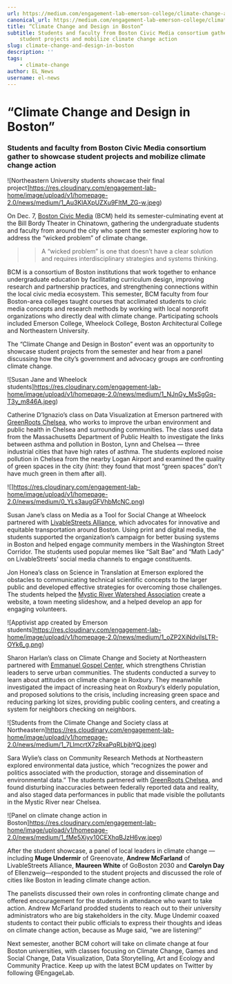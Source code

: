 ```yaml
---
url: https://medium.com/engagement-lab-emerson-college/climate-change-and-design-in-boston-adc935d2f53f
canonical_url: https://medium.com/engagement-lab-emerson-college/climate-change-and-design-in-boston-adc935d2f53f
title: “Climate Change and Design in Boston”
subtitle: Students and faculty from Boston Civic Media consortium gather to showcase
    student projects and mobilize climate change action
slug: climate-change-and-design-in-boston
description: ''
tags:
    - climate-change
author: EL_News
username: el-news
---
```


# **“Climate Change and Design in Boston”**

### Students and faculty from Boston Civic Media consortium gather to showcase student projects and mobilize climate change action

![Northeastern University students showcase their final project]https://res.cloudinary.com/engagement-lab-home/image/upload/v1/homepage-2.0/news/medium/1_Au3KlAXpUZXu9FItM_ZG-w.jpeg)

On Dec. 7, [Boston Civic Media](http://bostoncivic.media) (BCM) held its semester-culminating event at the Bill Bordy Theater in Chinatown, gathering the undergraduate students and faculty from around the city who spent the semester exploring how to address the “wicked problem” of climate change.

> > A “wicked problem” is one that doesn’t have a clear solution and requires interdisciplinary strategies and systems thinking.

BCM is a consortium of Boston institutions that work together to enhance undergraduate education by facilitating curriculum design, improving research and partnership practices, and strengthening connections within the local civic media ecosystem. This semester, BCM faculty from four Boston-area colleges taught courses that acclimated students to civic media concepts and research methods by working with local nonprofit organizations who directly deal with climate change. Participating schools included Emerson College, Wheelock College, Boston Architectural College and Northeastern University.

The “Climate Change and Design in Boston” event was an opportunity to showcase student projects from the semester and hear from a panel discussing how the city’s government and advocacy groups are confronting climate change.

![Susan Jane and Wheelock students]https://res.cloudinary.com/engagement-lab-home/image/upload/v1/homepage-2.0/news/medium/1_NJnGy_MsSgGq-T3y_m846A.jpeg)

Catherine D’Ignazio’s class on Data Visualization at Emerson partnered with [GreenRoots Chelsea](http://www.greenrootschelsea.org/), who works to improve the urban environment and public health in Chelsea and surrounding communities. The class used data from the Massachusetts Department of Public Health to investigate the links between asthma and pollution in Boston, Lynn and Chelsea — three industrial cities that have high rates of asthma. The students explored noise pollution in Chelsea from the nearby Logan Airport and examined the quality of green spaces in the city (_hint:_ they found that most “green spaces” don’t have much green in them after all).

![]https://res.cloudinary.com/engagement-lab-home/image/upload/v1/homepage-2.0/news/medium/0_YLs3augGFVhbMcNC.png)

Susan Jane’s class on Media as a Tool for Social Change at Wheelock partnered with [LivableStreets Alliance](http://www.livablestreets.info/), which advocates for innovative and equitable transportation around Boston. Using print and digital media, the students supported the organization’s campaign for better busing systems in Boston and helped engage community members in the Washington Street Corridor. The students used popular memes like “Salt Bae” and “Math Lady” on LivableStreets’ social media channels to engage constituents.

Jon Honea’s class on Science in Translation at Emerson explored the obstacles to communicating technical scientific concepts to the larger public and developed effective strategies for overcoming those challenges. The students helped the [Mystic River Watershed Association](https://mysticriver.org/) create a website, a town meeting slideshow, and a helped develop an app for engaging volunteers.

![Apptivist app created by Emerson students]https://res.cloudinary.com/engagement-lab-home/image/upload/v1/homepage-2.0/news/medium/1_oZP2XiNdvilsLTR-OYk6_g.png)

Sharon Harlan’s class on Climate Change and Society at Northeastern partnered with [Emmanuel Gospel Center](https://www.egc.org/), which strengthens Christian leaders to serve urban communities. The students conducted a survey to learn about attitudes on climate change in Roxbury. They meanwhile investigated the impact of increasing heat on Roxbury’s elderly population, and proposed solutions to the crisis, including increasing green space and reducing parking lot sizes, providing public cooling centers, and creating a system for neighbors checking on neighbors.

![Students from the Climate Change and Society class at Northeastern]https://res.cloudinary.com/engagement-lab-home/image/upload/v1/homepage-2.0/news/medium/1_7LlmcrtX7zRxaPqRLbjbYQ.jpeg)

Sara Wylie’s class on Community Research Methods at Northeastern explored environmental data justice, which “recognizes the power and politics associated with the production, storage and dissemination of environmental data.” The students partnered with [GreenRoots Chelsea](http://www.greenrootschelsea.org/), and found disturbing inaccuracies between federally reported data and reality, and also staged data performances in public that made visible the pollutants in the Mystic River near Chelsea.

![Panel on climate change action in Boston]https://res.cloudinary.com/engagement-lab-home/image/upload/v1/homepage-2.0/news/medium/1_fMe5Xiyv10CEXhqBJzH6yw.jpeg)

After the student showcase, a panel of local leaders in climate change — including **Muge Undermir** of Greenovate, **Andrew McFarland** of LivableStreets Alliance, **Maureen White** of GoBoston 2030 and **Carolyn Day** of Ellenzweig—responded to the student projects and discussed the role of cities like Boston in leading climate change action.

The panelists discussed their own roles in confronting climate change and offered encouragement for the students in attendance who want to take action. Andrew McFarland prodded students to reach out to their university administrators who are big stakeholders in the city. Muge Undemir coaxed students to contact their public officials to express their thoughts and ideas on climate change action, because as Muge said, “we are listening!”

Next semester, another BCM cohort will take on climate change at four Boston universities, with classes focusing on Climate Change, Games and Social Change, Data Visualization, Data Storytelling, Art and Ecology and Community Practice. Keep up with the latest BCM updates on Twitter by following @EngageLab.

